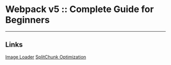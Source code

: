 # Webpack v5 :: Complete Guide for Beginners

---

## Links

[Image Loader](https://webpack.js.org/plugins/image-minimizer-webpack-plugin/#standalone-loader)
[SplitChunk Optimization](https://webpack.js.org/plugins/split-chunks-plugin/)